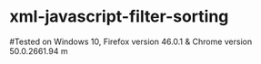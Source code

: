 # xml-javascript-filter-sorting
#Tested on Windows 10, Firefox version 46.0.1 & Chrome version 50.0.2661.94 m